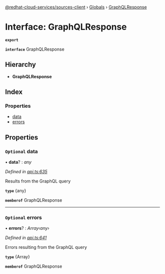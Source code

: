 [@redhat-cloud-services/sources-client](../README.md) › [Globals](../globals.md) › [GraphQLResponse](graphqlresponse.md)

# Interface: GraphQLResponse

**`export`** 

**`interface`** GraphQLResponse

## Hierarchy

* **GraphQLResponse**

## Index

### Properties

* [data](graphqlresponse.md#optional-data)
* [errors](graphqlresponse.md#optional-errors)

## Properties

### `Optional` data

• **data**? : *any*

*Defined in [api.ts:635](https://github.com/RedHatInsights/javascript-clients/blob/master/packages/sources/api.ts#L635)*

Results from the GraphQL query

**`type`** {any}

**`memberof`** GraphQLResponse

___

### `Optional` errors

• **errors**? : *Array‹any›*

*Defined in [api.ts:641](https://github.com/RedHatInsights/javascript-clients/blob/master/packages/sources/api.ts#L641)*

Errors resulting from the GraphQL query

**`type`** {Array<any>}

**`memberof`** GraphQLResponse
